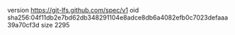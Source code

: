 version https://git-lfs.github.com/spec/v1
oid sha256:04f11db2e7bd62db348291104e8adce8db6a4082efb0c7023defaaa39a70cf3d
size 2295
